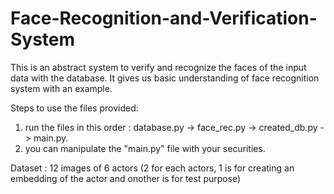 # Face-Recognition-and-Verification-System
This is an abstract system to verify and recognize the faces of the input data with the database.
It gives us basic understanding of face recognition system with an example.

Steps to use the files provided:

1. run the files in this order : database.py -> face_rec.py -> created_db.py -> main.py.
2. you can manipulate the "main.py" file with your securities.

Dataset : 12 images of 6 actors (2 for each actors, 1 is for creating an embedding of the actor and onother is for test purpose)
